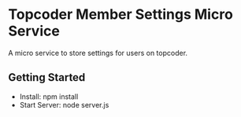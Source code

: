 # Topcoder Member Settings Micro Service

A micro service to store settings for users on topcoder.

## Getting Started

* Install: npm install
* Start Server: node server.js
   
